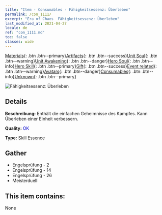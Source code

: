 ```yaml
---
title: "Item - Consumables - Fähigkeitsessenz: Überleben"
permalink: /con_1111/
excerpt: "Era of Chaos  Fähigkeitsessenz: Überleben"
last_modified_at: 2021-04-27
locale: de
ref: "con_1111.md"
toc: false
classes: wide
---
```

 [Materials](/ItemsDE/){: .btn .btn--primary}[Artifacts](/ItemsDE/Artifacts/){: .btn .btn--success}[Unit Soul](/ItemsDE/UnitSoul/){: .btn .btn--warning}[Unit Awakening](/ItemsDE/UnitAwakening/){: .btn .btn--danger}[Hero Soul](/ItemsDE/HeroSoul/){: .btn .btn--info}[Hero Skill](/ItemsDE/HeroSkill/){: .btn .btn--primary}[Gift](/ItemsDE/Gift/){: .btn .btn--success}[Event related](/ItemsDE/Events/){: .btn .btn--warning}[Avatars](/ItemsDE/Avatars/){: .btn .btn--danger}[Consumables](/ItemsDE/Consumables/){: .btn .btn--info}[Unknown](/ItemsDE/Unknown/){: .btn .btn--primary}

 ![Fähigkeitsessenz: Überleben](/images/t/i_7002.png)

## Details
 **Beschreibung:** Enthält die einfachen Geheimnisse des Kampfes. Kann Überleben einer Einheit verbessern.

 **Quality:** <span style="color: #0000CD">OK</span>

 **Type:** Skill Essence

## Gather

*    Engelsprüfung - 2 
*    Engelsprüfung - 14 
*    Engelsprüfung - 26 
*    Meisterduell 

## This item contains:

  None

